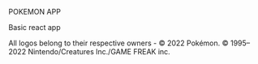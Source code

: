 POKEMON APP

Basic react app


All logos belong to their respective owners - © 2022 Pokémon. © 1995–2022 Nintendo/Creatures Inc./GAME FREAK inc. 
